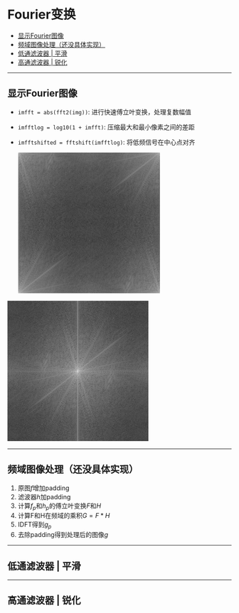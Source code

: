 # Fourier变换

* [显示Fourier图像](#显示fourier图像)
* [频域图像处理（还没具体实现）](#频域图像处理还没具体实现)
* [低通滤波器 | 平滑](#低通滤波器--平滑)
* [高通滤波器 | 锐化](#高通滤波器--锐化)

------

## 显示Fourier图像

- `imfft = abs(fft2(img))`: 进行快速傅立叶变换，处理复数幅值

- `imfftlog = log10(1 + imfft)`: 压缩最大和最小像素之间的差距

- `imfftshifted = fftshift(imfftlog)`: 将低频信号在中心点对齐

  <img src="ScreenShots/imfftlog.png" alt="imfftlog" style="zoom:50%;" />

<img src="ScreenShots/imfftshifted.png" alt="imfftshifted" style="zoom:50%;" />

------

## 频域图像处理（还没具体实现）

1. 原图$f$增加padding
2. 滤波器$h$加padding
3. 计算$f_p$和$h_p$的傅立叶变换$F$和$H$
4. 计算F和H在频域的乘积$G=F*H$
5. IDFT得到$g_p$
6. 去除padding得到处理后的图像$g$

------

## 低通滤波器 | 平滑



------

## 高通滤波器 | 锐化